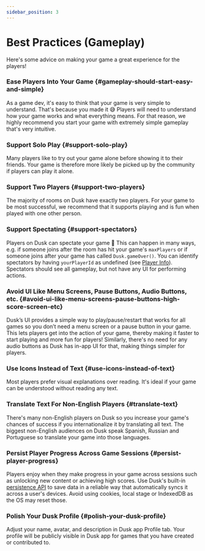 ```yaml
---
sidebar_position: 3
---
```


# Best Practices (Gameplay)

Here's some advice on making your game a great experience for the players!

### Ease Players Into Your Game {#gameplay-should-start-easy-and-simple}

As a game dev, it's easy to think that your game is very simple to understand. That's because you made it 😅 Players will need to understand how your game works and what everything means. For that reason, we highly recommend you start your game with extremely simple gameplay that's very intuitive.

### Support Solo Play {#support-solo-play}

Many players like to try out your game alone before showing it to their friends. Your game is therefore more likely be picked up by the community if players can play it alone.

### Support Two Players {#support-two-players}

The majority of rooms on Dusk have exactly two players. For your game to be most successful, we recommend that it supports playing and is fun when played with one other person.

### Support Spectating {#support-spectators}

Players on Dusk can spectate your game 👀 This can happen in many ways, e.g. if someone joins after the room has hit your game's `maxPlayers` or if someone joins after your game has called `Dusk.gameOver()`. You can identify spectators by having `yourPlayerId` as undefined (see [Player Info](../how-it-works/player-info.md)). Spectators should see all gameplay, but not have any UI for performing actions.

### Avoid UI Like Menu Screens, Pause Buttons, Audio Buttons, etc. {#avoid-ui-like-menu-screens-pause-buttons-high-score-screen-etc}

Dusk’s UI provides a simple way to play/pause/restart that works for all games so you don’t need a menu screen or a pause button in your game. This lets players get into the action of your game, thereby making it faster to start playing and more fun for players! Similarly, there's no need for any audio buttons as Dusk has in-app UI for that, making things simpler for players.

### Use Icons Instead of Text {#use-icons-instead-of-text}

Most players prefer visual explanations over reading. It's ideal if your game can be understood without reading any text.

### Translate Text For Non-English Players {#translate-text}

There's many non-English players on Dusk so you increase your game's chances of success if you internationalize it by translating all text. The biggest non-English audiences on Dusk speak Spanish, Russian and Portuguese so translate your game into those languages.

### Persist Player Progress Across Game Sessions {#persist-player-progress}

Players enjoy when they make progress in your game across sessions such as unlocking new content or achieving high scores. Use Dusk's built-in [persistence API](../advanced/persisted-data.md) to save data in a reliable way that automatically syncs it across a user's devices. Avoid using cookies, local stage or IndexedDB as the OS may reset those.

### Polish Your Dusk Profile {#polish-your-dusk-profile}

Adjust your name, avatar, and description in Dusk app Profile tab. Your profile will be publicly visible in Dusk app for games that you have created or contributed to.